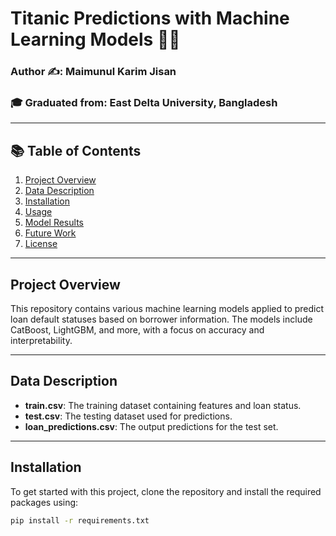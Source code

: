 # Titanic Predictions with Machine Learning Models 🚀🌌

### Author ✍️: Maimunul Karim Jisan
### 🎓 Graduated from: East Delta University, Bangladesh

---

## 📚 Table of Contents
1. [Project Overview](#project-overview)
2. [Data Description](#data-description)
3. [Installation](#installation)
4. [Usage](#usage)
5. [Model Results](#model-results)
6. [Future Work](#future-work)
7. [License](#license)

---

## Project Overview
This repository contains various machine learning models applied to predict loan default statuses based on borrower information. The models include CatBoost, LightGBM, and more, with a focus on accuracy and interpretability.

---

## Data Description
- **train.csv**: The training dataset containing features and loan status.
- **test.csv**: The testing dataset used for predictions.
- **loan_predictions.csv**: The output predictions for the test set.

---

## Installation
To get started with this project, clone the repository and install the required packages using:

```bash
pip install -r requirements.txt
